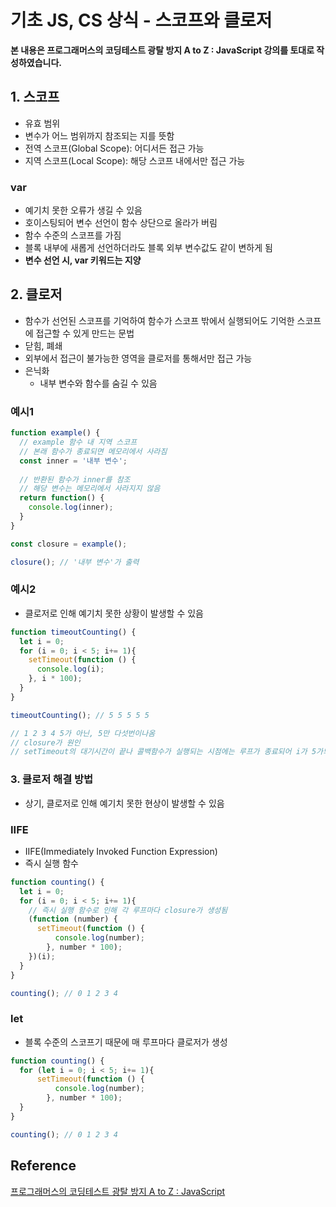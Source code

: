 # 기초 JS, CS 상식 - 스코프와 클로저



**본 내용은 프로그래머스의 코딩테스트 광탈 방지 A to Z : JavaScript 강의를 토대로 작성하였습니다.**



## 1. 스코프

* 유효 범위
* 변수가 어느 범위까지 참조되는 지를 뜻함
* 전역 스코프(Global Scope): 어디서든 접근 가능
* 지역 스코프(Local Scope): 해당 스코프 내에서만 접근 가능



### var

* 예기치 못한 오류가 생길 수 있음
* 호이스팅되어 변수 선언이 함수 상단으로 올라가 버림
* 함수 수준의 스코프를 가짐
* 블록 내부에 새롭게 선언하더라도 블록 외부 변수값도 같이 변하게 됨
* **변수 선언 시, var 키워드는 지양**



## 2. 클로저

* 함수가 선언된 스코프를 기억하여 함수가 스코프 밖에서 실행되어도 기억한 스코프에 접근할 수 있게 만드는 문법
* 닫힘, 폐쇄
* 외부에서 접근이 불가능한 영역을 클로저를 통해서만 접근 가능
* 은닉화
  * 내부 변수와 함수를 숨길 수 있음



### 예시1

```JavaScript
function example() {
  // example 함수 내 지역 스코프
  // 본래 함수가 종료되면 메모리에서 사라짐
  const inner = '내부 변수';
  
  // 반환된 함수가 inner를 참조
  // 해당 변수는 메모리에서 사라지지 않음
  return function() {
    console.log(inner);
  }
}

const closure = example();

closure(); // '내부 변수'가 출력
```



### 예시2

* 클로저로 인해 예기치 못한 상황이 발생할 수 있음

```JavaScript
function timeoutCounting() {
  let i = 0;
  for (i = 0; i < 5; i+= 1){
    setTimeout(function () {
      console.log(i);
    }, i * 100);
  }
}

timeoutCounting(); // 5 5 5 5 5

// 1 2 3 4 5가 아닌, 5만 다섯번이나옴
// closure가 원인
// setTimeout의 대기시간이 끝나 콜백함수가 실행되는 시점에는 루프가 종료되어 i가 5가되었기 때문
```



### 3. 클로저 해결 방법

* 상기, 클로저로 인해 예기치 못한 현상이 발생할 수 있음



### IIFE

* IIFE(Immediately Invoked Function Expression)
* 즉시 실행 함수

```JavaScript
function counting() {
  let i = 0;
  for (i = 0; i < 5; i+= 1){
    // 즉시 실행 함수로 인해 각 루프마다 closure가 생성됨
    (function (number) {
      setTimeout(function () {
	      console.log(number);
    	}, number * 100);
    })(i);
  }
}

counting(); // 0 1 2 3 4
```



### let

* 블록 수준의 스코프기 때문에 매 루프마다 클로저가 생성

```JavaScript
function counting() {
  for (let i = 0; i < 5; i+= 1){
      setTimeout(function () {
	      console.log(number);
    	}, number * 100);
  }
}

counting(); // 0 1 2 3 4
```





## Reference

[프로그래머스의 코딩테스트 광탈 방지 A to Z : JavaScript](https://school.programmers.co.kr/learn/courses/13213)


